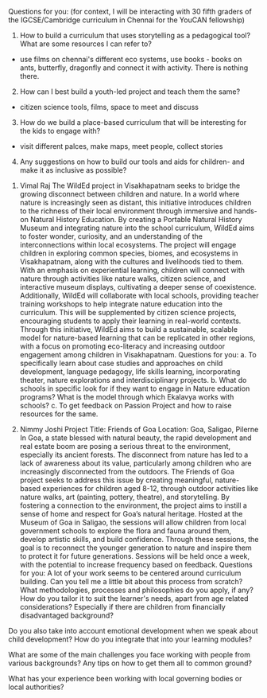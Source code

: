 Questions for you:
(for context, I will be interacting with 30 fifth graders of the IGCSE/Cambridge curriculum in Chennai for the YouCAN fellowship)

1. How to build a curriculum that uses storytelling as a pedagogical tool? What are some resources I can refer to?

- use films on chennai's different eco systems, use books - books on ants, butterfly, dragonfly and connect it with activity. There is nothing there. 

2. How can I best build a youth-led project and teach them the same?

- citizen science tools, films, space to meet and discuss 

3. How do we build a place-based curriculum that will be interesting for the kids to engage with?

- visit different palces, make maps, meet people, collect stories 

4. Any suggestions on how to build our tools and aids for children- and make it as inclusive as possible?


1) Vimal Raj
The WildEd project in Visakhapatnam seeks to bridge the growing disconnect between children and nature. In a world where nature is increasingly seen as distant, this initiative introduces children to the richness of their local environment through immersive and hands-on Natural History Education. By creating a Portable Natural History Museum and integrating nature into the school curriculum, WildEd aims to foster wonder, curiosity, and an understanding of the interconnections within local ecosystems.
The project will engage children in exploring common species, biomes, and ecosystems in Visakhapatnam, along with the cultures and livelihoods tied to them. With an emphasis on experiential learning, children will connect with nature through activities like nature walks, citizen science, and interactive museum displays, cultivating a deeper sense of coexistence.
Additionally, WildEd will collaborate with local schools, providing teacher training workshops to help integrate nature education into the curriculum. This will be supplemented by citizen science projects, encouraging students to apply their learning in real-world contexts. Through this initiative, WildEd aims to build a sustainable, scalable model for nature-based learning that can be replicated in other regions, with a focus on promoting eco-literacy and increasing outdoor engagement among children in Visakhapatnam.
Questions for you:
a. To specifically learn about case studies and approaches on child development, language pedagogy, life skills learning, incorporating theater, nature explorations and interdisciplinary projects.
b. What do schools in specific look for if they want to engage in Nature education programs? What is the model through which Ekalavya works with schools?
c. To get feedback on Passion Project and how to raise resources for the same.

2) Nimmy Joshi
Project Title: Friends of Goa
Location: Goa, Saligao, Pilerne
In Goa, a state blessed with natural beauty, the rapid development and real estate boom are posing a serious threat to the environment, especially its ancient forests. The disconnect from nature has led to a lack of awareness about its value, particularly among children who are increasingly disconnected from the outdoors. The Friends of Goa project seeks to address this issue by creating meaningful, nature-based experiences for children aged 8-12, through outdoor activities like nature walks, art (painting, pottery, theatre), and storytelling. By fostering a connection to the environment, the project aims to instill a sense of home and respect for Goa’s natural heritage. Hosted at the Museum of Goa in Saligao, the sessions will allow children from local government schools to explore the flora and fauna around them, develop artistic skills, and build confidence. Through these sessions, the goal is to reconnect the younger generation to nature and inspire them to protect it for future generations. Sessions will be held once a week, with the potential to increase frequency based on feedback.
Questions for you:
A lot of your work seems to be centered around curriculum building. Can you tell me a little bit about this process from scratch? What methodologies, processes and philosophies do you apply, if any? How do you tailor it to suit the learner's needs, apart from age related considerations? Especially if there are children from financially disadvantaged background?

Do you also take into account emotional development when we speak about child development? How do you integrate that into your learning modules?

What are some of the main challenges you face working with people from various backgrounds? Any tips on how to get them all to common ground?

What has your experience been working with local governing bodies or local authorities?
